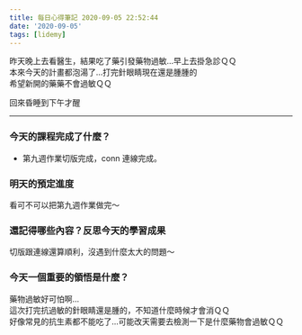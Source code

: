 ```yaml
---
title: 每日心得筆記 2020-09-05 22:52:44
date: '2020-09-05'
tags: [lidemy]
---
```


昨天晚上去看醫生，結果吃了藥引發藥物過敏...早上去掛急診ＱＱ  
本來今天的計畫都泡湯了...打完針眼睛現在還是腫腫的  
希望新開的藥藥不會過敏ＱＱ

回來昏睡到下午才醒

---

### 今天的課程完成了什麼？

- 第九週作業切版完成，conn 連線完成。

### 明天的預定進度

看可不可以把第九週作業做完～

### 還記得哪些內容？反思今天的學習成果

切版跟連線還算順利，沒遇到什麼太大的問題～

### 今天一個重要的領悟是什麼？

藥物過敏好可怕啊...  
這次打完抗過敏的針眼睛還是腫的，不知道什麼時候才會消ＱＱ  
好像常見的抗生素都不能吃了...可能改天需要去檢測一下是什麼藥物會過敏ＱＱ
